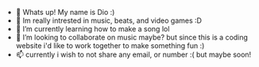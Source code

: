 - 👋 Whats up! My name is Dio :)
- 👀 Im really intrested in music, beats, and video games :D
- 🌱 I’m currently learning how to make a song lol
- 💞️ I’m looking to collaborate on music maybe? but since this is a coding website i'd like to work together to make something fun :)
- 📫 currently i wish to not share any email, or number :( but maybe soon!

<!---
diogrande/diogrande is a ✨ special ✨ repository because its `README.md` (this file) appears on your GitHub profile.
You can click the Preview link to take a look at your changes.
--->
